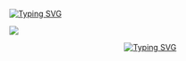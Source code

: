 <a href="https://git.io/typing-svg"><img src="https://readme-typing-svg.demolab.com?font=Black+Ops+One&size=100&pause=1000&color=FF0000&center=true&width=1000&height=200&lines=QUEEN-ISSUE-MD" alt="Typing SVG" /></a>
  </p>


<a><img src='https://files.catbox.moe/b2rrzo.jpg'/></a>


<p align="center">
<a href="https://git.io/typing-svg"><img src="https://readme-typing-svg.demolab.com?font=Rubik+Dirt&size=65&pause=1000&color=00FF00&background=FF20A500&center=true&vCenter=true&width=1000&height=150&lines=QUEEN-ISSUE-MD+V2;MR+RUSHMIKA+OFC;THANKS+FOR+REQVEST" alt="Typing SVG" /></a>
</p>
